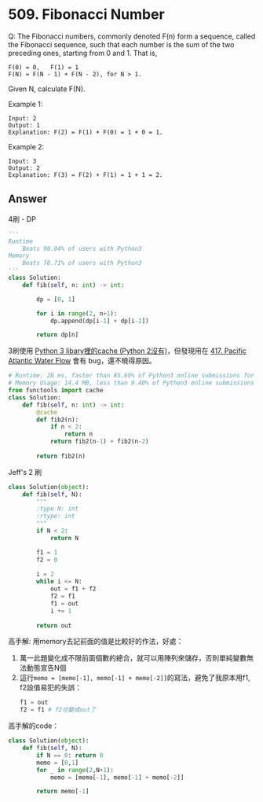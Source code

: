 # 509. Fibonacci Number
Q: The Fibonacci numbers, commonly denoted F(n) form a sequence, called the Fibonacci sequence, such that each number is the sum of the two preceding ones, starting from 0 and 1. That is,
```
F(0) = 0,   F(1) = 1
F(N) = F(N - 1) + F(N - 2), for N > 1.
```
Given N, calculate F(N).

Example 1:
```
Input: 2
Output: 1
Explanation: F(2) = F(1) + F(0) = 1 + 0 = 1.
```
Example 2:
```
Input: 3
Output: 2
Explanation: F(3) = F(2) + F(1) = 1 + 1 = 2.
```


## Answer
4刷 - DP
```python 3
'''
Runtime
    Beats 98.04% of users with Python3
Memory
    Beats 78.71% of users with Python3
'''
class Solution:
    def fib(self, n: int) -> int:

        dp = [0, 1]

        for i in range(2, n+1):
            dp.append(dp[i-1] + dp[i-2])

        return dp[n]
```


3刷使用 [Python 3 libary裡的cache (Python 2沒有)](https://docs.python.org/3/library/functools.html#)，但發現用在 [417. Pacific Atlantic Water Flow](https://leetcode.com/problems/pacific-atlantic-water-flow/) 會有 bug，還不曉得原因。

```python
# Runtime: 28 ms, faster than 85.69% of Python3 online submissions for Fibonacci Number.
# Memory Usage: 14.4 MB, less than 9.40% of Python3 online submissions for Fibonacci Number.
from functools import cache
class Solution:
    def fib(self, n: int) -> int:
        @cache
        def fib2(n):
            if n < 2:
                return n
            return fib2(n-1) + fib2(n-2)
        
        return fib2(n)
```

Jeff's 2 刷
```python
class Solution(object):
    def fib(self, N):
        """
        :type N: int
        :rtype: int
        """
        if N < 2:
            return N

        f1 = 1
        f2 = 0
        
        i = 2
        while i <= N:
            out = f1 + f2
            f2 = f1
            f1 = out
            i += 1
            
        return out
```

高手解:
用memory去記前面的值是比較好的作法，好處：
1. 萬一此題變化成不限前面個數的總合，就可以用陣列來儲存，否則單純變數無法動態宣告N個
2. 這行`memo = [memo[-1], memo[-1] + memo[-2]]`的寫法，避免了我原本用f1, f2設值易犯的失誤：
    ```python
    f1 = out
    f2 = f1 # f2也變成out了 
    ```
高手解的code：
```python
class Solution(object):
    def fib(self, N):
        if N == 0: return 0
        memo = [0,1]
        for _ in range(2,N+1):
            memo = [memo[-1], memo[-1] + memo[-2]]

        return memo[-1]
```

